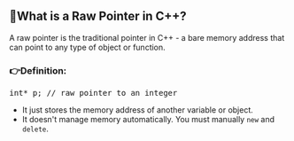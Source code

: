 ## 🧵What is a Raw Pointer in C++?
A raw pointer is the traditional pointer in C++ - a bare memory address that can point to any type of object or function.
### 👉Definition:
<pre>
int* p; // raw pointer to an integer
</pre>
- It just stores the memory address of another variable or object.
- It doesn't manage memory automatically. You must manually `new` and `delete`.